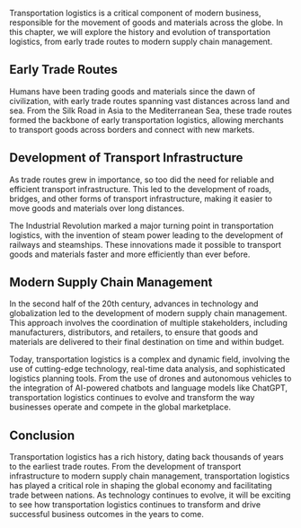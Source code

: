 
Transportation logistics is a critical component of modern business, responsible for the movement of goods and materials across the globe. In this chapter, we will explore the history and evolution of transportation logistics, from early trade routes to modern supply chain management.

Early Trade Routes
------------------

Humans have been trading goods and materials since the dawn of civilization, with early trade routes spanning vast distances across land and sea. From the Silk Road in Asia to the Mediterranean Sea, these trade routes formed the backbone of early transportation logistics, allowing merchants to transport goods across borders and connect with new markets.

Development of Transport Infrastructure
---------------------------------------

As trade routes grew in importance, so too did the need for reliable and efficient transport infrastructure. This led to the development of roads, bridges, and other forms of transport infrastructure, making it easier to move goods and materials over long distances.

The Industrial Revolution marked a major turning point in transportation logistics, with the invention of steam power leading to the development of railways and steamships. These innovations made it possible to transport goods and materials faster and more efficiently than ever before.

Modern Supply Chain Management
------------------------------

In the second half of the 20th century, advances in technology and globalization led to the development of modern supply chain management. This approach involves the coordination of multiple stakeholders, including manufacturers, distributors, and retailers, to ensure that goods and materials are delivered to their final destination on time and within budget.

Today, transportation logistics is a complex and dynamic field, involving the use of cutting-edge technology, real-time data analysis, and sophisticated logistics planning tools. From the use of drones and autonomous vehicles to the integration of AI-powered chatbots and language models like ChatGPT, transportation logistics continues to evolve and transform the way businesses operate and compete in the global marketplace.

Conclusion
----------

Transportation logistics has a rich history, dating back thousands of years to the earliest trade routes. From the development of transport infrastructure to modern supply chain management, transportation logistics has played a critical role in shaping the global economy and facilitating trade between nations. As technology continues to evolve, it will be exciting to see how transportation logistics continues to transform and drive successful business outcomes in the years to come.
